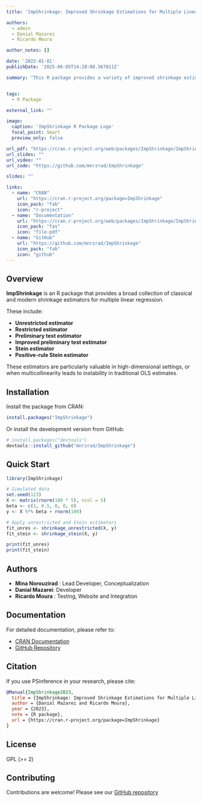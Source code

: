 ```yaml
---
title: 'ImpShrinkage: Improved Shrinkage Estimations for Multiple Linear Regression'

authors:
  - admin
  - Danial Mazarei
  - Ricardo Moura

author_notes: []

date: '2023-01-01'
publishDate: '2025-06-05T14:28:08.567811Z'

summary: "This R package provides a variety of improved shrinkage estimators in the area of statistical analysis: unrestricted; restricted; preliminary test; improved preliminary test; Stein; and positive-rule Stein."


tags:
  - R Package

external_link: ""

image:
  caption: 'ImpShrinkage R Package Logo'
  focal_point: Smart
  preview_only: false

url_pdf: "https://cran.r-project.org/web/packages/ImpShrinkage/ImpShrinkage.pdf"
url_slides: ""
url_video: ""
url_code: "https://github.com/mnrzrad/ImpShrinkage"

slides: ""

links:
  - name: "CRAN"
    url: "https://cran.r-project.org/package=ImpShrinkage"
    icon_pack: "fab"
    icon: "r-project"
  - name: "Documentation"
    url: "https://cran.r-project.org/web/packages/ImpShrinkage/ImpShrinkage.pdf"
    icon_pack: "fas"
    icon: "file-pdf"
  - name: "GitHub"
    url: "https://github.com/mnrzrad/ImpShrinkage"
    icon_pack: "fab"
    icon: "github"
---
```


## Overview

**ImpShrinkage** is an R package that provides a broad collection of classical and modern shrinkage estimators for multiple linear regression.

These include:

- **Unrestricted estimator**
- **Restricted estimator**
- **Preliminary test estimator**
- **Improved preliminary test estimator**
- **Stein estimator**
- **Positive-rule Stein estimator**

These estimators are particularly valuable in high-dimensional settings, or when multicollinearity leads to instability in traditional OLS estimates.


## Installation

Install the package from CRAN:

```r
install.packages("ImpShrinkage")
```

Or install the development version from GitHub:

```r
# install.packages("devtools")
devtools::install_github("mnrzrad/ImpShrinkage")
```

## Quick Start

```r
library(ImpShrinkage)

# Simulated data
set.seed(123)
X <- matrix(rnorm(100 * 5), ncol = 5)
beta <- c(1, 0.5, 0, 0, 0)
y <- X %*% beta + rnorm(100)

# Apply unrestricted and Stein estimators
fit_unres <- shrinkage_unrestricted(X, y)
fit_stein <- shrinkage_stein(X, y)

print(fit_unres)
print(fit_stein)
```

## Authors

- **Mina Norouzirad** : Lead Developer, Conceptualization
- **Danial Mazarei**: Developer
- **Ricardo Moura** : Testing, Website and Integration

## Documentation

For detailed documentation, please refer to:
- [CRAN Documentation](https://cran.r-project.org/web/packages/ImpShrinkage/ImpShrinkage.pdf)
- [GitHub Repository](https://github.com/mnrzrad/ImpShrinkage)

## Citation

If you use PSinference in your research, please cite:

```bibtex
@Manual{ImpShrinkage2023,
  title = {ImpShrinkage: Improved Shrinkage Estimations for Multiple Linear Regression},
  author = {Danial Mazarei and Ricardo Moura},
  year = {2023},
  note = {R package},
  url = {https://cran.r-project.org/package=ImpShrinkage}
}
```

## License

GPL (>= 2)

## Contributing

Contributions are welcome! Please see our [GitHub repository](https://github.com/mnrzrad/ImpShrinkage/issues)
